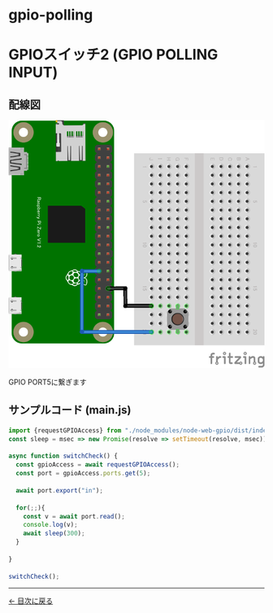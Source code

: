 # gpio-polling
# GPIOスイッチ2 (GPIO POLLING INPUT)

## 配線図

![配線図](./PiZero_gpio1.png "schematic")

GPIO PORT5に繋ぎます

## サンプルコード (main.js)

```javascript
import {requestGPIOAccess} from "./node_modules/node-web-gpio/dist/index.js";
const sleep = msec => new Promise(resolve => setTimeout(resolve, msec));

async function switchCheck() {
  const gpioAccess = await requestGPIOAccess();
  const port = gpioAccess.ports.get(5);

  await port.export("in");

  for(;;){
    const v = await port.read();
	console.log(v);
    await sleep(300);
  }

}

switchCheck();
```


---
[← 目次に戻る](../index.md)
